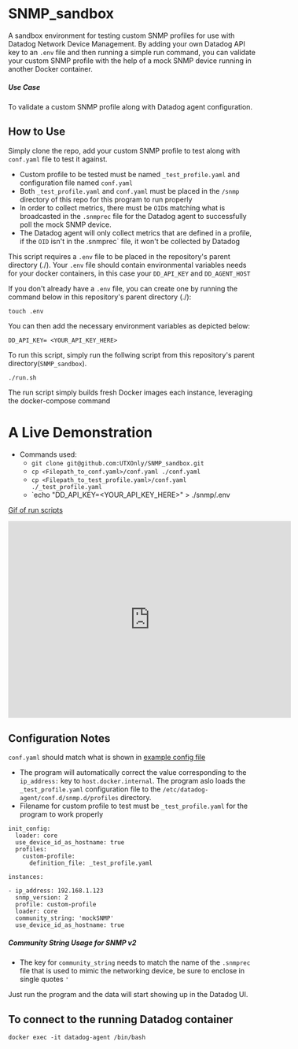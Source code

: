 # SNMP_sandbox
A sandbox environment for testing custom SNMP profiles for use with Datadog Network Device Management. By adding your own Datadog API key to an `.env` file and then running a simple run command, you can validate your custom SNMP profile with the help of a mock SNMP device running in another Docker container.

##### Use Case
To validate a custom SNMP profile along with Datadog agent configuration.

## How to Use

Simply clone the repo, add your custom SNMP profile to test along with `conf.yaml` file to test it against.

* Custom profile to be tested must be named `_test_profile.yaml` and configuration file named `conf.yaml`
* Both `_test_profile.yaml` and `conf.yaml` must be placed in the `/snmp` directory of this repo for this program to run properly
* In order to collect metrics, there must be `OID`s matching what is broadcasted in the `.snmprec` file for the Datadog agent to successfully poll the mock SNMP device.
* The Datadog agent will only collect metrics that are defined in a profile, if the `OID` isn't in the .snmprec` file, it won't be collected by Datadog

This script requires a `.env` file to be placed in the repository's parent directory (./). Your `.env` file should contain environmental variables needs for your docker containers, in this case your `DD_API_KEY` and `DD_AGENT_HOST`

If you don't already have a `.env` file, you can create one by running the command below in this repository's parent directory (./):
```
touch .env
```
You can then add the necessary environment variables as depicted below:

`DD_API_KEY= <YOUR_API_KEY_HERE>`

To run this script, simply run the follwing script from this repository's parent directory(`SNMP_sandbox`).
```
./run.sh
```
The run script simply builds fresh Docker images each instance, leveraging the docker-compose command

# A Live Demonstration
* Commands used:
  * `git clone git@github.com:UTXOnly/SNMP_sandbox.git`
  * `cp <Filepath_to_conf.yaml>/conf.yaml ./conf.yaml`
  * `cp <Filepath_to_test_profile.yaml>/conf.yaml ./_test_profile.yaml`
  * `echo "DD_API_KEY=<YOUR_API_KEY_HERE>" > ./snmp/.env

[Gif of run scripts](https://a.cl.ly/xQux8w5P)
<iframe src="https://a.cl.ly/xQux8w5P?branding=true&amp;embed=true&amp;title=true" width="575" height="400" style="border:none" frameborder="0" allowtransparency="true" allowfullscreen="true"></iframe>


## Configuration Notes

`conf.yaml` should match what is shown in [example config file](https://github.com/DataDog/integrations-core/blob/master/snmp/datadog_checks/snmp/data/conf.yaml.example)

* The program will automatically correct the value corresponding to the `ip_address:` key to `host.docker.internal`. The program aslo loads the `_test_profile.yaml` configuration file to the `/etc/datadog-agent/conf.d/snmp.d/profiles` directory.
* Filename for custom profile to test must be `_test_profile.yaml` for the program to work properly


```
init_config:
  loader: core
  use_device_id_as_hostname: true
  profiles:
    custom-profile:
      definition_file: _test_profile.yaml
      
instances:

- ip_address: 192.168.1.123
  snmp_version: 2
  profile: custom-profile
  loader: core
  community_string: 'mockSNMP'
  use_device_id_as_hostname: true
  ```
  


##### Community String Usage for SNMP v2
* The key for `community_string` needs to match the name of the `.snmprec` file that is used to mimic the networking device, be sure to enclose in single quotes `'`



Just run the program and the data will start showing up in the Datadog UI.


## To connect to the running Datadog container

```
docker exec -it datadog-agent /bin/bash
```
  

